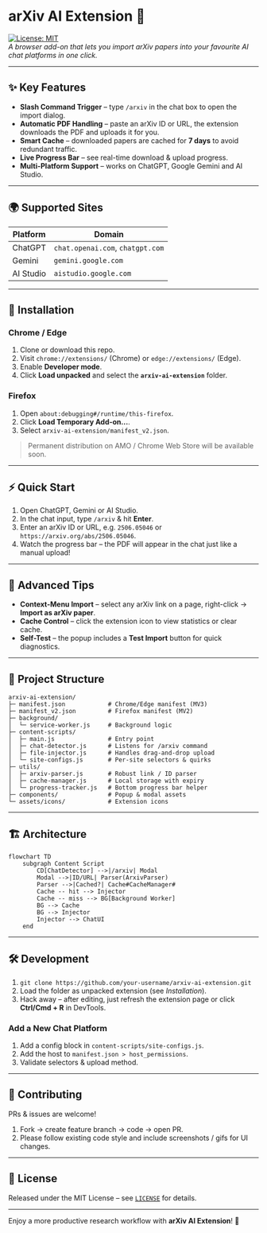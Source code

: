 # arXiv AI Extension&nbsp;🚀  

[![License: MIT](https://img.shields.io/badge/License-MIT-green.svg)](LICENSE)  
*A browser add-on that lets you import arXiv papers into your favourite AI chat platforms in one click.*

---

## ✨ Key Features
- **Slash Command Trigger** – type `/arxiv` in the chat box to open the import dialog.  
- **Automatic PDF Handling** – paste an arXiv ID or URL, the extension downloads the PDF and uploads it for you.  
- **Smart Cache** – downloaded papers are cached for **7 days** to avoid redundant traffic.  
- **Live Progress Bar** – see real-time download & upload progress.  
- **Multi-Platform Support** – works on ChatGPT, Google Gemini and AI Studio.  

---

## 🌍 Supported Sites
| Platform | Domain |
|----------|--------|
| ChatGPT  | `chat.openai.com`, `chatgpt.com` |
| Gemini   | `gemini.google.com` |
| AI Studio| `aistudio.google.com` |

---

## 🔧 Installation

### Chrome / Edge
1. Clone or download this repo.  
2. Visit `chrome://extensions/` (Chrome) or `edge://extensions/` (Edge).  
3. Enable **Developer mode**.  
4. Click **Load unpacked** and select the **`arxiv-ai-extension`** folder.  

### Firefox
1. Open `about:debugging#/runtime/this-firefox`.  
2. Click **Load Temporary Add-on…**.  
3. Select `arxiv-ai-extension/manifest_v2.json`.  

> Permanent distribution on AMO / Chrome Web Store will be available soon.

---

## ⚡ Quick Start
1. Open ChatGPT, Gemini or AI Studio.  
2. In the chat input, type `/arxiv` & hit **Enter**.  
3. Enter an arXiv ID or URL, e.g. `2506.05046` or `https://arxiv.org/abs/2506.05046`.  
4. Watch the progress bar – the PDF will appear in the chat just like a manual upload!  

---

## 🎯 Advanced Tips
- **Context-Menu Import** – select any arXiv link on a page, right-click → **Import as arXiv paper**.  
- **Cache Control** – click the extension icon to view statistics or clear cache.  
- **Self-Test** – the popup includes a **Test Import** button for quick diagnostics.  

---

## 📁 Project Structure
```text
arxiv-ai-extension/
├─ manifest.json            # Chrome/Edge manifest (MV3)
├─ manifest_v2.json         # Firefox manifest (MV2)
├─ background/
│  └─ service-worker.js     # Background logic
├─ content-scripts/
│  ├─ main.js               # Entry point
│  ├─ chat-detector.js      # Listens for /arxiv command
│  ├─ file-injector.js      # Handles drag-and-drop upload
│  └─ site-configs.js       # Per-site selectors & quirks
├─ utils/
│  ├─ arxiv-parser.js       # Robust link / ID parser
│  ├─ cache-manager.js      # Local storage with expiry
│  └─ progress-tracker.js   # Bottom progress bar helper
├─ components/              # Popup & modal assets
└─ assets/icons/            # Extension icons
```

---

## 🏗️ Architecture
```mermaid
flowchart TD
    subgraph Content Script
        CD[ChatDetector] -->|/arxiv| Modal
        Modal -->|ID/URL| Parser(ArxivParser)
        Parser -->|Cached?| Cache#CacheManager#
        Cache -- hit --> Injector
        Cache -- miss --> BG[Background Worker]
        BG --> Cache
        BG --> Injector
        Injector --> ChatUI
    end
```

---

## 🛠️ Development
1. `git clone https://github.com/your-username/arxiv-ai-extension.git`  
2. Load the folder as unpacked extension (see *Installation*).  
3. Hack away – after editing, just refresh the extension page or click **Ctrl/Cmd + R** in DevTools.  

### Add a New Chat Platform
1. Add a config block in `content-scripts/site-configs.js`.  
2. Add the host to `manifest.json > host_permissions`.  
3. Validate selectors & upload method.

---

## 🤝 Contributing
PRs & issues are welcome!  
1. Fork → create feature branch → code → open PR.  
2. Please follow existing code style and include screenshots / gifs for UI changes.

---

## 📜 License
Released under the MIT License – see [`LICENSE`](LICENSE) for details.

---

Enjoy a more productive research workflow with **arXiv AI Extension**! 🌟
